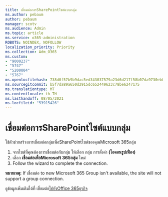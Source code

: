 ```yaml
---
title: เชื่อมต่อการSharePointไซต์แบบกลุ่ม
ms.author: pebaum
author: pebaum
manager: scotv
ms.audience: Admin
ms.topic: article
ms.service: o365-administration
ROBOTS: NOINDEX, NOFOLLOW
localization_priority: Priority
ms.collection: Adm_O365
ms.custom:
- "9000237"
- "5747"
- "5200004"
- "5767"
ms.openlocfilehash: 738d0f57b9b9dac5ed343037579a23d6d217f58b07da9730eb0bd08bc78c25e6
ms.sourcegitcommit: b5f7da89a650d2915dc652449623c78be6247175
ms.translationtype: MT
ms.contentlocale: th-TH
ms.lasthandoff: 08/05/2021
ms.locfileid: "53915426"
---
```

# <a name="connect-a-sharepoint-site-to-a-group"></a>เชื่อมต่อการSharePointไซต์แบบกลุ่ม

ใช้ตัวช่วยสร้างการเชื่อมต่อกลุ่มเพื่อSharePointไซต์ของคุณMicrosoft 365กลุ่ม

1. จากไซต์ที่คุณต้องการเชื่อมต่อกับกลุ่ม ให้เลือก กลุ่ม การตั้งค่า **(ไอคอนรูปเฟือง)**
2. เลือก **เชื่อมต่อเพื่อMicrosoft 365กลุ่ม** ใหม่
3. Follow the wizard to complete the connection.

**หมายเหตุ:**  If เชื่อมต่อ to new Microsoft 365 Group isn't available, the site will not support a group connection.

ดูข้อมูลเพิ่มเติมได้ที่ เชื่อมต่อ[ไปยังOffice 365ธุรกิจ](https://docs.microsoft.com/sharepoint/dev/transform/modernize-connect-to-office365-group)
